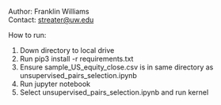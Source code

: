 Author: Franklin Williams  
Contact: streater@uw.edu  

How to run:

1. Down directory to local drive
2. Run pip3 install -r requirements.txt
3. Ensure sample_US_equity_close.csv is in same directory as unsupervised_pairs_selection.ipynb
4. Run jupyter notebook 
5. Select unsupervised_pairs_selection.ipynb and run kernel

